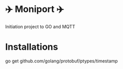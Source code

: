 # :airplane: Moniport :airplane:
Initiation project to GO and MQTT

# Installations
go get github.com/golang/protobuf/ptypes/timestamp
